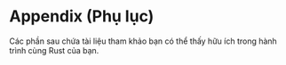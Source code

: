 # Appendix (Phụ lục)

Các phần sau chứa tài liệu tham khảo bạn có thể thấy hữu ích trong hành trình cùng Rust của bạn.
